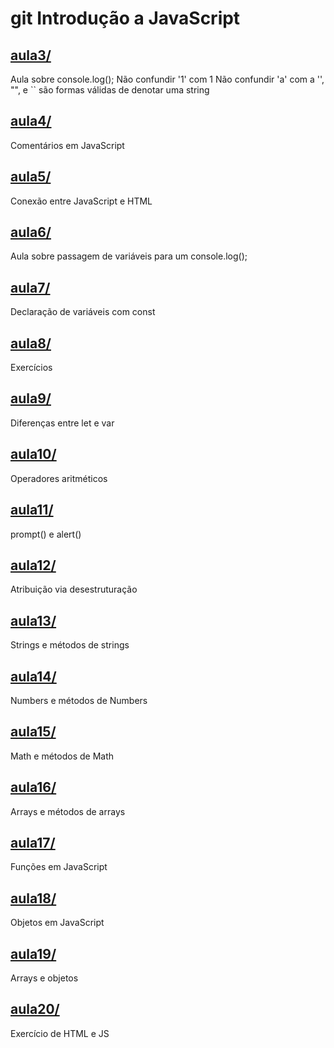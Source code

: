 # git Introdução a JavaScript

## [aula3/](aula3/)

Aula sobre console.log();
Não confundir '1' com 1
Não confundir 'a' com a
'', "", e `` são formas válidas de denotar uma string

## [aula4/](aula4/)

Comentários em JavaScript

## [aula5/](aula5/)

Conexão entre JavaScript e HTML

## [aula6/](aula6/)

Aula sobre passagem de variáveis para um console.log();

## [aula7/](aula7/)

Declaração de variáveis com const

## [aula8/](aula8/)

Exercícios

## [aula9/](aula9/)

Diferenças entre let e var

## [aula10/](aula10/)

Operadores aritméticos

## [aula11/](aula11/)

prompt() e alert()

## [aula12/](aula12/)

Atribuição via desestruturação

## [aula13/](aula13/)

Strings e métodos de strings

## [aula14/](aula14/)

Numbers e métodos de Numbers

## [aula15/](aula15/)

Math e métodos de Math

## [aula16/](aula16)

Arrays e métodos de arrays

## [aula17/](aula17/)

Funções em JavaScript

## [aula18/](aula18/)

Objetos em JavaScript

## [aula19/](aula19/)

Arrays e objetos

## [aula20/](aula20/)

Exercício de HTML e JS
